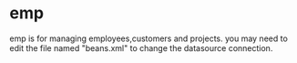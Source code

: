 # emp
emp
is for managing employees,customers and projects.
you may need to edit the file named "beans.xml" to change the datasource connection.
